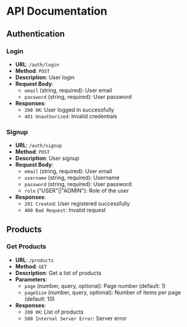 # API Documentation

## Authentication

### Login

- **URL**: `/auth/login`
- **Method**: `POST`
- **Description**: User login
- **Request Body**:
  - `email` (string, required): User email
  - `password` (string, required): User password
- **Responses**:
  - `200 OK`: User logged in successfully
  - `401 Unauthorized`: Invalid credentials

### Signup

- **URL**: `/auth/signup`
- **Method**: `POST`
- **Description**: User signup
- **Request Body**:
  - `email` (string, required): User email
  - `username` (string, required): Username
  - `password` (string, required): User password
  - `role` ("USER"||"ADMIN"): Role of the user
- **Responses**:
  - `201 Created`: User registered successfully
  - `400 Bad Request`: Invalid request

## Products

### Get Products

- **URL**: `/products`
- **Method**: `GET`
- **Description**: Get a list of products
- **Parameters**:
  - `page` (number, query, optional): Page number (default: 1)
  - `pageSize` (number, query, optional): Number of items per page (default: 10)
- **Responses**:
  - `200 OK`: List of products
  - `500 Internal Server Error`: Server error